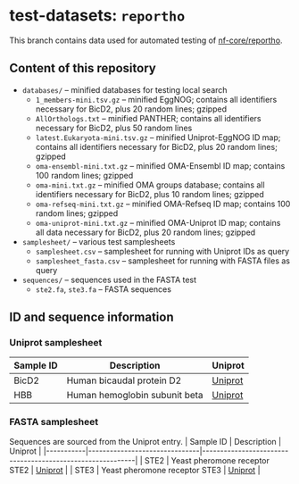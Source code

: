 # test-datasets: `reportho`
This branch contains data used for automated testing of [nf-core/reportho](https://github.com/nf-core/reportho).

## Content of this repository
- `databases/` – minified databases for testing local search
  - `1_members-mini.tsv.gz` – minified EggNOG; contains all identifiers necessary for BicD2, plus 20 random lines; gzipped
  - `AllOrthologs.txt` – minified PANTHER; contains all identifiers necessary for BicD2, plus 50 random lines
  - `latest.Eukaryota-mini.tsv.gz` –  minified Uniprot-EggNOG ID map; contains all identifiers necessary for BicD2, plus 20 random lines; gzipped
  - `oma-ensembl-mini.txt.gz` – minified OMA-Ensembl ID map; contains 100 random lines; gzipped
  - `oma-mini.txt.gz` – minified OMA groups database; contains all identifiers necessary for BicD2, plus 10 random lines; gzipped
  - `oma-refseq-mini.txt.gz` – minified OMA-Refseq ID map; contains 100 random lines; gzipped
  - `oma-uniprot-mini.txt.gz` – minified OMA-Uniprot ID map; contains all data necessary for BicD2, plus 20 random lines; gzipped
- `samplesheet/` – various test samplesheets
  - `samplesheet.csv` – samplesheet for running with Uniprot IDs as query
  - `samplesheet_fasta.csv` – samplesheet for running with FASTA files as query
- `sequences/` – sequences used in the FASTA test
  - `ste2.fa`, `ste3.fa` – FASTA sequences
 
## ID and sequence information

### Uniprot samplesheet

| Sample ID | Description                   | Uniprot                                                   |
|-----------|-------------------------------|-----------------------------------------------------------|
| BicD2     | Human bicaudal protein D2     | [Uniprot](https://www.uniprot.org/uniprotkb/Q8TD16/entry) |
| HBB       | Human hemoglobin subunit beta | [Uniprot](https://www.uniprot.org/uniprotkb/P68871/entry) |

### FASTA samplesheet

Sequences are sourced from the Uniprot entry.
| Sample ID | Description                   | Uniprot                                                   |
|-----------|-------------------------------|-----------------------------------------------------------|
| STE2      | Yeast pheromone receptor STE2 | [Uniprot](https://www.uniprot.org/uniprotkb/D6VTK4/entry) |
| STE3      | Yeast pheromone receptor STE3 | [Uniprot](https://www.uniprot.org/uniprotkb/P06783/entry) |
